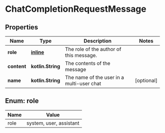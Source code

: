 
# ChatCompletionRequestMessage

## Properties
Name | Type | Description | Notes
------------ | ------------- | ------------- | -------------
**role** | [**inline**](#RoleEnum) | The role of the author of this message. | 
**content** | **kotlin.String** | The contents of the message | 
**name** | **kotlin.String** | The name of the user in a multi-user chat |  [optional]


<a name="RoleEnum"></a>
## Enum: role
Name | Value
---- | -----
role | system, user, assistant



